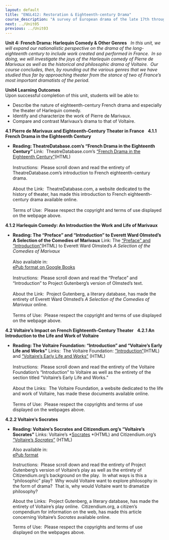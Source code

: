 ```yaml
---
layout: default
title: "ENGL412: Restoration & Eighteenth-century Drama"
course_description: "A survey of European drama of the late 17th through late 18th centuries, including close readings of such dramas as Faust, All for Love, and The Beggar's Opera."
next: ../Unit05
previous: ../Unit03
---
```

**Unit 4: French Drama: Harlequin Comedy & Other Genres** <span
id="4"></span> 
*In this unit, we will expand our nationalistic perspective on the drama
of the long-eighteenth century to include work created and performed in
France.  In so doing, we will investigate the joys of the Harlequin
comedy of Pierre de Marivaux as well as the historical and philosophic
drama of Voltaire.  Our course concludes, then, by rounding out the
various genres that we have studied thus far by approaching theater from
the stance of two of France’s most important dramatists of the period.*

**Unit4 Learning Outcomes**  
Upon successful completion of this unit, students will be able to:

-   Describe the nature of eighteenth-century French drama and
    especially the theater of Harlequin comedy.
-   Identify and characterize the work of Pierre de Marivaux.
-   Compare and contrast Marivaux’s drama to that of Voltaire.

**4.1 Pierre de Marivaux and Eighteenth-Century Theater in France**
<span id="4.1"></span> 
**4.1.1 French Drama in the Eighteenth Century** <span
id="4.1.1"></span> 
-   **Reading: TheatreDatabase.com’s “French Drama in the Eighteenth
    Century”**
    Link:  TheatreDatabase.com’s [“French Drama in the Eighteenth
    Century”](http://www.theatredatabase.com/18th_century/french_drama_001.html)(HTML)  
        
     Instructions:  Please scroll down and read the entirety of
    TheatreDatabase.com’s introduction to French eighteenth-century
    drama.   
        
     About the Link:  TheatreDatabase.com, a website dedicated to the
    history of theater, has made this introduction to French
    eighteenth-century drama available online.   
        
     Terms of Use:  Please respect the copyright and terms of use
    displayed on the webpage above.

**4.1.2 Harlequin Comedy: An Introduction the Work and Life of
Marivaux** <span id="4.1.2"></span> 
-   **Reading: The “Preface” and “Introduction” to Everett Ward
    Olmsted’s A Selection of the Comedies of Marivaux**
    Link: The [“Preface” and
    “Introduction”](http://www.gutenberg.org/cache/epub/12504/pg12504.html)(HTML)
    to Everett Ward Olmsted’s *A Selection of the Comedies of
    Marivaux*  
        
     Also available in:  
     [ePub format on Google
    Books](http://books.google.com/books?id=7zoBAAAAYAAJ&printsec=frontcover&dq=A+SELECTION+FROM+THE+COMEDIES+OF+MARIVAUX&hl=en&ei=XNzKTNSOHIGB8gaOn-2IAQ&sa=X&oi=book_result&ct=result&resnum=1&ved=0CCUQ6AEwAA#v=onepage&q&f=false)  
        
     Instructions:  Please scroll down and read the “Preface” and
    “Introduction” to Project Gutenberg’s version of Olmsted’s text.   
        
     About the Link:  Project Gutenberg, a literary database, has made
    the entirety of Everett Ward Olmsted’s *A Selection of the Comedies
    of Marivaux* online.   
        
     Terms of Use:  Please respect the copyright and terms of use
    displayed on the webpage above.

**4.2 Voltaire’s Impact on French Eighteenth-Century Theater** <span
id="4.2"></span> 
**4.2.1 An Introduction to the Life and Work of Voltaire** <span
id="4.2.1"></span> 
-   **Reading: The Voltaire Foundation: “Introduction” and “Voltaire’s
    Early Life and Works”**
    Links:  The Voltaire Foundation:
    [“Introduction”](http://www.voltaire.ox.ac.uk/www_vf/about_voltaire/introduction.ssi)(HTML)
    and [“Voltaire’s Early Life and
    Works”](http://www.voltaire.ox.ac.uk/www_vf/about_voltaire/early.ssi) (HTML)  
        
     Instructions:  Please scroll down and read the entirety of the
    Voltaire Foundation’s “Introduction” to Voltaire as well as the
    entirety of the section titled “Voltaire’s Early Life and Works.”  
        
     About the Links:  The Voltaire Foundation, a website dedicated to
    the life and work of Voltaire, has made these documents available
    online.   
        
     Terms of Use:  Please respect the copyrights and terms of use
    displayed on the webpages above.

**4.2.2 Voltaire’s Socrates** <span id="4.2.2"></span> 
-   **Reading: Voltaire’s Socrates and Citizendium.org’s “Voltaire’s
    Socrates”**
    Links: Voltaire’s
    *[Socrates](http://www.gutenberg.org/cache/epub/4683/pg4683.html) *(HTML)
    and Citizendium.org’s [“Voltaire’s
    *Socrates*”](http://en.citizendium.org/wiki/Voltaire%27s_Socrates_%28play%29) (HTML)  
      
     Also available in:  
     [ePub format](http://www.gutenberg.org/ebooks/4683.epub)  
      
     Instructions:  Please scroll down and read the entirety of Project
    Gutenberg’s version of Voltaire’s play as well as the entirety of
    Citizendium.org’s background on the play.  In what ways is this a
    “philosophic” play?  Why would Voltaire want to explore philosophy
    in the form of drama?  That is, why would Voltaire want to dramatize
    philosophy?     
      
     About the Links:  Project Gutenberg, a literary database, has made
    the entirety of Voltaire’s play online.  Citizendium.org, a
    citizen’s compendium for information on the web, has made this
    article concerning Voltaire’s *Socrates* available online.   
      
     Terms of Use:  Please respect the copyrights and terms of use
    displayed on the webpages above.


